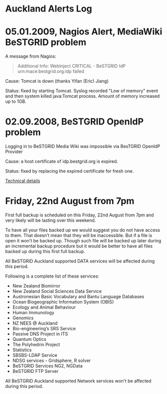 # Auckland Alerts Log

# 05.01.2009, Nagios Alert, MediaWiki BeSTGRID problem

A message from Nagios:

>  Additional Info: WebInject CRITICAL - BeSTGRID IdP urn:mace:bestgrid.org:idp failed

Cause: Tomcat is down (thanks Yifan (Eric) Jiang)

Status: fixed by starting Tomcat. Syslog recorded "Low of memory" event and then system killed java:Tomcat process. Amount of memory increased up to 1GB. 

# 02.09.2008, BeSTGRID OpenIdP problem

Logging in to BeSTGRID Media Wiki was impossible via BesTGRID OpenIdP Provider 

Cause: a host certificate of idp.bestgrid.org is expired.

Status: fixed by replacing the expired certificate for fresh one.

[Technical details](replacing-expired-certificate-on-idpbestgridorg.md)

# Friday, 22nd August from 7pm

First full backup is scheduled on this Friday, 22nd August from 7pm and very likely will be lasting over this weekend.

To have all your files backed up we would suggest you do not have access to them. That doesn’t mean that they will be inaccessible. But if a file is open it won’t be backed up. Though such file will be backed up later during an incremental backup procedure but it would be better to have all files backed up during this first full backup.

All BeSTGRID Auckland supported DATA services will be affected during this period. 

Following is a complete list of these services: 

- New Zealand Biomirror
- New Zealand Social Sciences Data Service
- Austronesian Basic Vocabulary and Bantu Language Databases
- Ocean Biogeographic Information System (OBIS)
- Ecology and Animal Behaviour
- Human Immunology
- Genomics
- NZ NEES @ Auckland
- Bio-engineering’s SRS Service
- Passive DNS Project in ITS
- Quantum Optics
- The Polyhedrin Project
- Statistics
- SBSBS-LDAP Service
- NDSG services - Gridsphere, R solver
- BeSTGRID Services NG2, NGData
- BeSTGRID FTP Server

All BeSTGRID Auckland supported Network services won't be affected during this period. 

